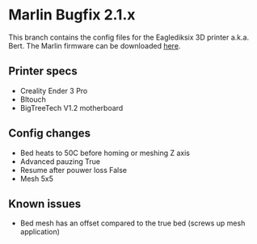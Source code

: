 # Marlin Bugfix 2.1.x
This branch contains the config files for the Eaglediksix 3D printer a.k.a. Bert. The Marlin firmware can be downloaded [here](https://github.com/MarlinFirmware/Marlin/tree/bugfix-2.1.x).

## Printer specs
- Creality Ender 3 Pro
- Bltouch
- BigTreeTech V1.2 motherboard

## Config changes
- Bed heats to 50C before homing or meshing Z axis
- Advanced pauzing True
- Resume after pouwer loss False
- Mesh 5x5

## Known issues
- Bed mesh has an offset compared to the true bed (screws up mesh application)

